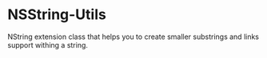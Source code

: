 # NSString-Utils
NString extension class that helps you to create smaller substrings and links support withing a string.